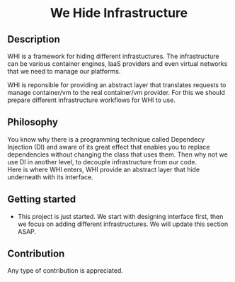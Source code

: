 <h1 align="center">
  We Hide Infrastructure
</h1>

## Description

WHI is a framework for hiding different infrastuctures. The infrastructure can be various container engines, IaaS providers and even virtual networks that we need to manage our platforms.

WHI is reponsible for providing an abstract layer that translates requests to manage container/vm to the real container/vm provider. For this we should prepare different infrastructure workflows for WHI to use.

## Philosophy

You know why there is a programming technique called Dependecy Injection (DI) and aware of its great effect that enables you to replace dependencies without changing the class that uses them. Then why not we use DI in another level, to decouple infrastructure from our code.    
Here is where WHI enters, WHI provide an abstract layer that hide underneath with its interface.

## Getting started

- This project is just started. We start with designing interface first, then we focus on adding different infrastructures. We will update this section ASAP.
## Contribution
Any type of contribution is appreciated.
